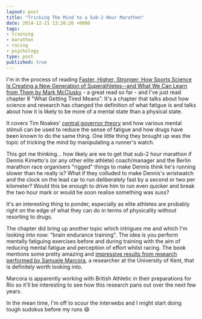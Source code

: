 ```yaml
---
layout: post
title: "Tricking The Mind to a Sub-2 Hour Marathon"
date: 2014-12-21 13:28:26 +0000
tags:
- training
- marathon
- racing
- psychology
type: post
published: true
---
```


I'm in the process of reading [Faster, Higher, Stronger: How Sports Science Is Creating a New Generation of Superathletes--and What We Can Learn from Them by Mark McClusky](http://www.amazon.co.uk/Faster-Higher-Stronger-Generation-Superathletes---ebook/dp/B00INIXN9Q/) - a great read so far - and I've just read chapter 8 "What Getting Tired Means".  It's a chapter that talks about how science and research has changed the definition of what fatigue is and talks about how it is likely to be more of a mental state than a physical state.

It covers Tim Noakes' [central governor theory](http://en.wikipedia.org/wiki/Central_governor) and how various mental stimuli can be used to reduce the sense of fatigue and how drugs have been known to do the same thing.  One little thing they brought up was the topic of tricking the mind by manipulating a runner's watch.

This got me thinking... how likely are we to get that sub-2 hour marathon if Dennis Kimetto's (or any other elite athlete) coach/manager and the Berlin marathon race organisers "rigged" things to make Dennis think he's running slower than he really is?  What if they colluded to make Dennis's wristwatch and the clock on the lead car to run deliberately fast by a second or two per kilometer?  Would this be enough to drive him to run even quicker and break the two hour mark or would he soon realise something was suss?

It's an interesting thing to ponder, especially as elite athletes are probably right on the edge of what they can do in terms of physicality without resorting to drugs.

The chapter did bring up another topic which intrigues me and which I'm looking into now: "brain endurance training". The idea is you perform mentally fatiguing exercises before and during training with the aim of reducing mental fatigue and perception of effort whilst racing. The book mentions some pretty amazing and [impressive results from research performed by Samuele Marcora](http://www.thesportinmind.com/articles/brain-training-improving-performance-from-your-lounge-room-2/), a researcher at the University of Kent, that is definitely worth looking into.

Marcora is apparently working with British Athletic in their preparations for Rio so it'll be interesting to see how this research pans out over the next few years.

In the mean time, I'm off to scour the interwebs and I might start doing tough sudokus before my runs :smile:
